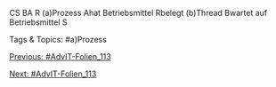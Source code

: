 CS
BA
R
(a)Prozess Ahat Betriebsmittel Rbelegt
(b)Thread Bwartet auf Betriebsmittel S

   Tags & Topics:
   #a)Prozess

[Previous: #AdvIT-Folien_113](AdvIT-Folien_113.md)

[Next: #AdvIT-Folien_113](AdvIT-Folien_113.md)